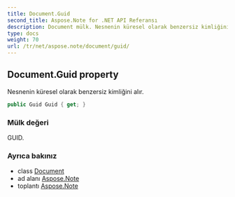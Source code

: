 ```yaml
---
title: Document.Guid
second_title: Aspose.Note for .NET API Referansı
description: Document mülk. Nesnenin küresel olarak benzersiz kimliğini alır.
type: docs
weight: 70
url: /tr/net/aspose.note/document/guid/
---
```

## Document.Guid property

Nesnenin küresel olarak benzersiz kimliğini alır.

```csharp
public Guid Guid { get; }
```

### Mülk değeri

GUID.

### Ayrıca bakınız

* class [Document](../)
* ad alanı [Aspose.Note](../../document/)
* toplantı [Aspose.Note](../../../)


